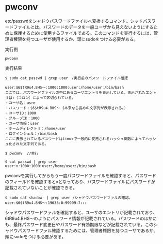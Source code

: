 [](ファイル名はコマンド名.md)
# pwconv
etc/passwdをシャドウパスワードファイルへ変換するコマンド。シャドパスワードファイルとは、パスワードのデータを一般ユーザから見えないようにするために保護するために使用するファイルである。このコマンドを実行するには、管理者権限を持つユーザが使用するか、頭にsudoをつける必要がある。

  実行例 [](変更しない)
  
  ```
  pwconv
  ```


  実行結果　[](変更しない)


  ```
  $ sudo cat passwd | grep user　/実行前のパスワードファイル確認

  user:$6$tR9u4.BHS～:1000:1000:user:/home/user:/bin/bash
  ここでは、パスワードファイルの中にあるユーザエントリを表示している。表示されたエントリは:（コロン）によって区切られている。
  ・ユーザ名：usre
  ・パスワード：$6$tR9u4.BHS～ (本来なら長めの文字列が表示される。)
  ・ユーザID：1000
  ・グループID：1000
  ・ユーザ情報：user
  ・ホームディレクトリ：/home/user
  ・ログインシェル：/bin/bash
  ここに表示されているパスワードはLinuxで一般的に使用されるハッシュ関数によってハッシュ化された文字列である。

  $ pwconv  //実行

  $ cat passwd | grep user
  user:x:1000:1000:user:/home/user:/bin/bash
  ```
pwconvを実行してからもう一度パスワードファイルを確認すると、パスワードのフィールドを確認するとxとなっており、パスワードファイルにパスワードが記載されていないことが確認できる。


```
$ sudo cat shadow- | grep user /シャドウパスワードファルの確認。
user:$6$tR9u4.BHS～:19635:0:99999:7:::
```
シャドウパスワードファルを確認すると、ユーザのエントリが記載されており、$6$tR9u4.BHS～のようにパスワード情報が記載されている。パスワードのほかにも、最終パスワード変更日やパスワード有効期限などが記載されている。このシャドウパスワードファル確認するためには、管理者権限を持つユーザであるか、頭にsudoをつける必要がある。